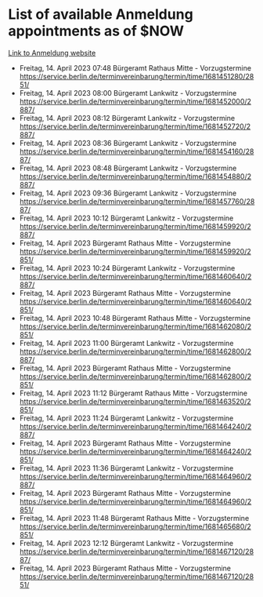 # List of available Anmeldung appointments as of $NOW
[Link to Anmeldung website](https://service.berlin.de/terminvereinbarung/termin/tag.php?termin=1&anliegen[]=120686&dienstleisterlist=122210,122217,327316,122219,327312,122227,327314,122231,327346,122243,327348,122254,122252,329742,122260,329745,122262,329748,122271,327278,122273,327274,122277,327276,330436,122280,327294,122282,327290,122284,327292,122291,327270,122285,327266,122286,327264,122296,327268,150230,329760,122297,327286,122294,327284,122312,329763,122314,329775,122304,327330,122311,327334,122309,327332,317869,122281,327352,122279,329772,122283,122276,327324,122274,327326,122267,329766,122246,327318,122251,327320,122257,327322,122208,327298,122226,327300&herkunft=http%3A%2F%2Fservice.berlin.de%2Fdienstleistung%2F120686%2F)
- Freitag, 14. April 2023 07:48 Bürgeramt Rathaus Mitte - Vorzugstermine https://service.berlin.de/terminvereinbarung/termin/time/1681451280/2851/
- Freitag, 14. April 2023 08:00 Bürgeramt Lankwitz - Vorzugstermine https://service.berlin.de/terminvereinbarung/termin/time/1681452000/2887/
- Freitag, 14. April 2023 08:12 Bürgeramt Lankwitz - Vorzugstermine https://service.berlin.de/terminvereinbarung/termin/time/1681452720/2887/
- Freitag, 14. April 2023 08:36 Bürgeramt Lankwitz - Vorzugstermine https://service.berlin.de/terminvereinbarung/termin/time/1681454160/2887/
- Freitag, 14. April 2023 08:48 Bürgeramt Lankwitz - Vorzugstermine https://service.berlin.de/terminvereinbarung/termin/time/1681454880/2887/
- Freitag, 14. April 2023 09:36 Bürgeramt Lankwitz - Vorzugstermine https://service.berlin.de/terminvereinbarung/termin/time/1681457760/2887/
- Freitag, 14. April 2023 10:12 Bürgeramt Lankwitz - Vorzugstermine https://service.berlin.de/terminvereinbarung/termin/time/1681459920/2887/
- Freitag, 14. April 2023  Bürgeramt Rathaus Mitte - Vorzugstermine https://service.berlin.de/terminvereinbarung/termin/time/1681459920/2851/
- Freitag, 14. April 2023 10:24 Bürgeramt Lankwitz - Vorzugstermine https://service.berlin.de/terminvereinbarung/termin/time/1681460640/2887/
- Freitag, 14. April 2023  Bürgeramt Rathaus Mitte - Vorzugstermine https://service.berlin.de/terminvereinbarung/termin/time/1681460640/2851/
- Freitag, 14. April 2023 10:48 Bürgeramt Rathaus Mitte - Vorzugstermine https://service.berlin.de/terminvereinbarung/termin/time/1681462080/2851/
- Freitag, 14. April 2023 11:00 Bürgeramt Lankwitz - Vorzugstermine https://service.berlin.de/terminvereinbarung/termin/time/1681462800/2887/
- Freitag, 14. April 2023  Bürgeramt Rathaus Mitte - Vorzugstermine https://service.berlin.de/terminvereinbarung/termin/time/1681462800/2851/
- Freitag, 14. April 2023 11:12 Bürgeramt Rathaus Mitte - Vorzugstermine https://service.berlin.de/terminvereinbarung/termin/time/1681463520/2851/
- Freitag, 14. April 2023 11:24 Bürgeramt Lankwitz - Vorzugstermine https://service.berlin.de/terminvereinbarung/termin/time/1681464240/2887/
- Freitag, 14. April 2023  Bürgeramt Rathaus Mitte - Vorzugstermine https://service.berlin.de/terminvereinbarung/termin/time/1681464240/2851/
- Freitag, 14. April 2023 11:36 Bürgeramt Lankwitz - Vorzugstermine https://service.berlin.de/terminvereinbarung/termin/time/1681464960/2887/
- Freitag, 14. April 2023  Bürgeramt Rathaus Mitte - Vorzugstermine https://service.berlin.de/terminvereinbarung/termin/time/1681464960/2851/
- Freitag, 14. April 2023 11:48 Bürgeramt Rathaus Mitte - Vorzugstermine https://service.berlin.de/terminvereinbarung/termin/time/1681465680/2851/
- Freitag, 14. April 2023 12:12 Bürgeramt Lankwitz - Vorzugstermine https://service.berlin.de/terminvereinbarung/termin/time/1681467120/2887/
- Freitag, 14. April 2023  Bürgeramt Rathaus Mitte - Vorzugstermine https://service.berlin.de/terminvereinbarung/termin/time/1681467120/2851/
